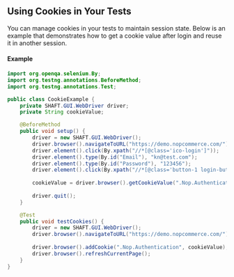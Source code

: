 ## Using Cookies in Your Tests
You can manage cookies in your tests to maintain session state. Below is an example that demonstrates how to get a cookie value after login and reuse it in another session.

#### Example
```java
import org.openqa.selenium.By;
import org.testng.annotations.BeforeMethod;
import org.testng.annotations.Test;

public class CookieExample {
    private SHAFT.GUI.WebDriver driver;
    private String cookieValue;

    @BeforeMethod
    public void setup() {
        driver = new SHAFT.GUI.WebDriver();
        driver.browser().navigateToURL("https://demo.nopcommerce.com/");
        driver.element().click(By.xpath("//*[@class='ico-login']"));
        driver.element().type(By.id("Email"), "kn@test.com");
        driver.element().type(By.id("Password"), "123456");
        driver.element().click(By.xpath("//*[@class='button-1 login-button']"));
       
        cookieValue = driver.browser().getCookieValue(".Nop.Authentication");
        
        driver.quit();
    }

    @Test
    public void testCookies() {
        driver = new SHAFT.GUI.WebDriver();
        driver.browser().navigateToURL("https://demo.nopcommerce.com/");
       
        driver.browser().addCookie(".Nop.Authentication", cookieValue);
        driver.browser().refreshCurrentPage();
    }
}
